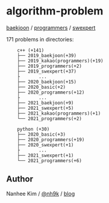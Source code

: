 # algorithm-problem

[baekjoon](https://www.acmicpc.net/) / [programmers](https://programmers.co.kr/learn/challenges) / [swexpert](https://swexpertacademy.com/main/main.do)
  
  
171 problems in directories:

		c++ (+141)
		├── 2019_baekjoon(+39)
		├── 2019_kakao(programmers)(+19)
		├── 2019_programmers(+2)
		├── 2019_swexpert(+37)
		├		...  
		├── 2020_baekjoon(+15)
		├── 2020_basic(+2)
		├── 2020_programmers(+12)
		├		...  
		├── 2021_baekjoon(+9)
		├── 2021_swexpert(+5)
		├── 2021_kakao(programmers)(+1)
		└── 2021_programmers(+2)

		python (+30)
		├── 2020_basic(+3)
		├── 2020_programmers(+19)
		├── 2020_swexpert(+1)
		├		...  
		├── 2021_swexpert(+1)
		└── 2021_programmers(+6)

## Author
Nanhee Kim / [@nh9k](https://github.com/nh9k) / [blog](https://blog.naver.com/kimnanhee97)
